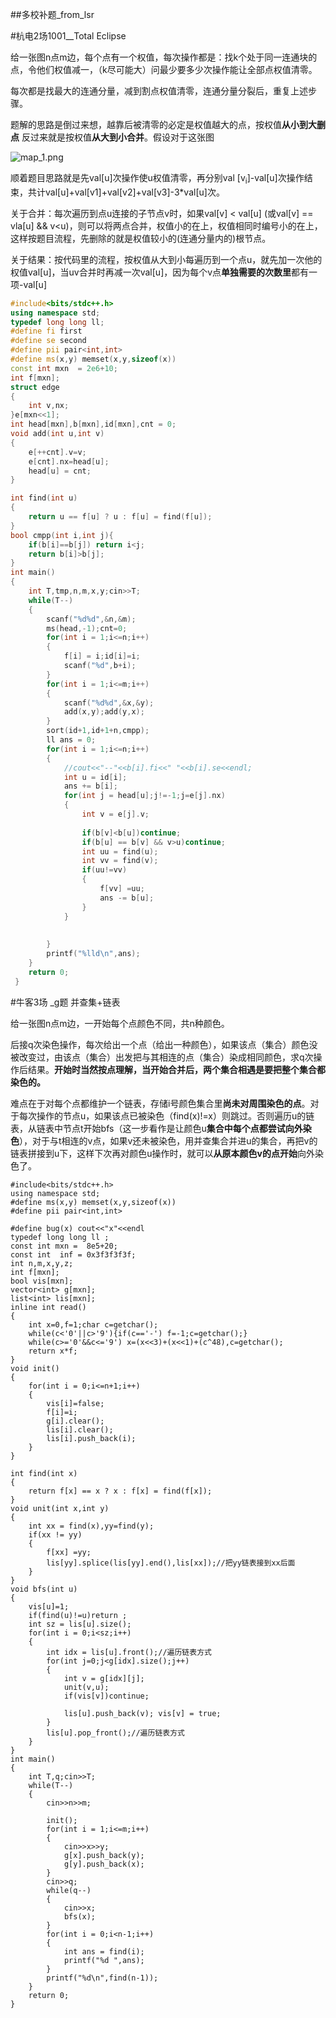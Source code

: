 ##多校补题_from_lsr

#杭电2场1001__Total Eclipse

给一张图n点m边，每个点有一个权值，每次操作都是：找k个处于同一连通块的点，令他们权值减一，（k尽可能大）问最少要多少次操作能让全部点权值清零。

每次都是找最大的连通分量，减到割点权值清零，连通分量分裂后，重复上述步骤。

题解的思路是倒过来想，越靠后被清零的必定是权值越大的点，按权值**从小到大删点**  反过来就是按权值**从大到小合并**。假设对于这张图

![map_1.png](https://i.loli.net/2020/07/24/YHUAByPnpmIvzGt.png)

顺着题目思路就是先val[u]次操作使u权值清零，再分别val [v<sub>i</sub>]-val[u]次操作结束，共计val[u]+val[v1]+val[v2]+val[v3]-3*val[u]次。

关于合并：每次遍历到点u连接的子节点v时，如果val[v] < val[u] (或val[v] == vla[u] && v<u)，则可以将两点合并，权值小的在上，权值相同时编号小的在上，这样按题目流程，先删除的就是权值较小的(连通分量内的)根节点。

关于结果：按代码里的流程，按权值从大到小每遍历到一个点u，就先加一次他的权值val[u]，当uv合并时再减一次val[u]，因为每个v点**单独需要的次数里**都有一项-val[u]



```c++
#include<bits/stdc++.h>
using namespace std;
typedef long long ll;
#define fi first
#define se second
#define pii pair<int,int>
#define ms(x,y) memset(x,y,sizeof(x))
const int mxn  = 2e6+10;
int f[mxn];
struct edge
{
	int v,nx;
}e[mxn<<1];
int head[mxn],b[mxn],id[mxn],cnt = 0;
void add(int u,int v)
{
	e[++cnt].v=v;
	e[cnt].nx=head[u];
	head[u] = cnt;
}

int find(int u)
{
	return u == f[u] ? u : f[u] = find(f[u]);
}
bool cmpp(int i,int j){
    if(b[i]==b[j]) return i<j;
    return b[i]>b[j];
}
int main()
{
	int T,tmp,n,m,x,y;cin>>T;
	while(T--)
	{
		scanf("%d%d",&n,&m);
		ms(head,-1);cnt=0;
		for(int i = 1;i<=n;i++)
		{
			f[i] = i;id[i]=i;
			scanf("%d",b+i);
		}
		for(int i = 1;i<=m;i++)
		{
			scanf("%d%d",&x,&y);
			add(x,y);add(y,x);
		}
		sort(id+1,id+1+n,cmpp);
		ll ans = 0;
		for(int i = 1;i<=n;i++)
		{
			//cout<<"--"<<b[i].fi<<" "<<b[i].se<<endl;
			int u = id[i]; 
			ans += b[i];
			for(int j = head[u];j!=-1;j=e[j].nx)
			{
				int v = e[j].v;
				
				if(b[v]<b[u])continue;
				if(b[u] == b[v] && v>u)continue;
				int uu = find(u);
				int vv = find(v);
				if(uu!=vv)
				{
					f[vv] =uu;
					ans -= b[u];
				}
			}
		
		
		}
		printf("%lld\n",ans);
	}
	return 0;
 } 
```


#牛客3场 _g题  并查集+链表

给一张图n点m边，一开始每个点颜色不同，共n种颜色。

后接q次染色操作，每次给出一个点（给出一种颜色），如果该点（集合）颜色没被改变过，由该点（集合）出发把与其相连的点（集合）染成相同颜色，求q次操作后结果。**开始时当然按点理解，当开始合并后，两个集合相遇是要把整个集合都染色的。**

难点在于对每个点都维护一个链表，存储i号颜色集合里**尚未对周围染色的点**。对于每次操作的节点u，如果该点已被染色（find(x)!=x）则跳过。否则遍历u的链表，从链表中节点t开始bfs（这一步看作是让颜色u**集合中每个点都尝试向外染色**），对于与t相连的v点，如果v还未被染色，用并查集合并进u的集合，再把v的链表拼接到u下，这样下次再对颜色u操作时，就可以**从原本颜色v的点开始**向外染色了。

```
#include<bits/stdc++.h>
using namespace std;
#define ms(x,y) memset(x,y,sizeof(x))
#define pii pair<int,int>

#define bug(x) cout<<"x"<<endl
typedef long long ll ;
const int mxn =  8e5+20;
const int  inf = 0x3f3f3f3f;
int n,m,x,y,z;
int f[mxn];
bool vis[mxn];
vector<int> g[mxn];
list<int> lis[mxn];
inline int read()
{
    int x=0,f=1;char c=getchar();
    while(c<'0'||c>'9'){if(c=='-') f=-1;c=getchar();}
    while(c>='0'&&c<='9') x=(x<<3)+(x<<1)+(c^48),c=getchar();
    return x*f;
}
void init()
{
	for(int i = 0;i<=n+1;i++)
	{
		vis[i]=false;
		f[i]=i;
		g[i].clear();
		lis[i].clear();
		lis[i].push_back(i); 
	}
}

int find(int x)
{
	return f[x] == x ? x : f[x] = find(f[x]);
}
void unit(int x,int y)
{
	int xx = find(x),yy=find(y);
	if(xx != yy)
	{
		f[xx] =yy;
		lis[yy].splice(lis[yy].end(),lis[xx]);//把yy链表接到xx后面 
	}
}
void bfs(int u)
{
	vis[u]=1; 
	if(find(u)!=u)return ;
	int sz = lis[u].size();
	for(int i = 0;i<sz;i++)
	{
		int idx = lis[u].front();//遍历链表方式
		for(int j=0;j<g[idx].size();j++)
		{
			int v = g[idx][j];
			unit(v,u);
			if(vis[v])continue;
			
			lis[u].push_back(v); vis[v] = true;
		}
		lis[u].pop_front();//遍历链表方式 
	}
}
int main()
{
	int T,q;cin>>T;
	while(T--)
	{
		cin>>n>>m;
	
		init();
		for(int i = 1;i<=m;i++)
		{
			cin>>x>>y;
			g[x].push_back(y);
			g[y].push_back(x);
		}
		cin>>q;
		while(q--)
		{
			cin>>x;
			bfs(x);
		}
		for(int i = 0;i<n-1;i++)
		{
			int ans = find(i);
			printf("%d ",ans);
		}
		printf("%d\n",find(n-1));
	}
	return 0;
}
```






